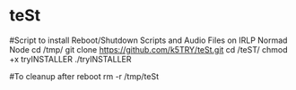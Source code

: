 # teSt
#Script to install Reboot/Shutdown Scripts and Audio Files on IRLP Normad Node
cd /tmp/
git clone https://github.com/k5TRY/teSt.git
cd /teST/
chmod +x tryINSTALLER
./tryINSTALLER

#To cleanup after reboot
rm -r /tmp/teSt
